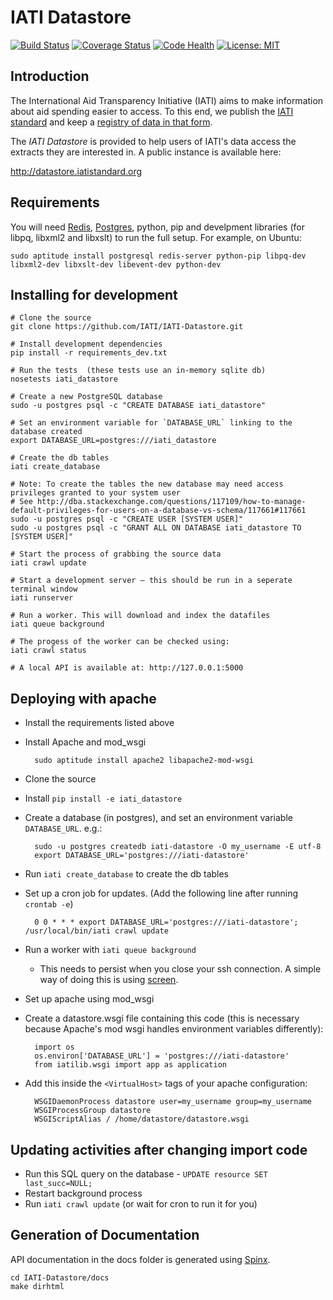 IATI Datastore
==============

[![Build Status](https://travis-ci.org/IATI/IATI-Datastore.svg?branch=master)](https://travis-ci.org/IATI/IATI-Datastore)
[![Coverage Status](https://img.shields.io/coveralls/IATI/IATI-Datastore.svg)](https://coveralls.io/r/IATI/IATI-Datastore?branch=master)
[![Code Health](https://landscape.io/github/IATI/IATI-Datastore/master/landscape.png)](https://landscape.io/github/IATI/IATI-Datastore/master)
[![License: MIT](https://img.shields.io/badge/license-AGPLv3-blue.svg)](https://github.com/IATI/IATI-Datastore/blob/master/LICENSE.txt)


Introduction
------------

The International Aid Transparency Initiative (IATI) aims to make
information about aid spending easier to access. To this end,
we publish the [IATI standard](http://iatistandard.org) and keep a
[registry of data in that form](http://www.iatiregistry.org).

The *IATI Datastore* is provided to help users of IATI's data access the
extracts they are interested in. A public instance is available here:

http://datastore.iatistandard.org


Requirements
------------

You will need [Redis](http://redis.io), [Postgres](http://postgresql.org), python, pip and develpment libraries (for libpq, libxml2 and libxslt) to run the full setup.
For example, on Ubuntu:
    
    sudo aptitude install postgresql redis-server python-pip libpq-dev libxml2-dev libxslt-dev libevent-dev python-dev

Installing for development
--------------------------

```
# Clone the source
git clone https://github.com/IATI/IATI-Datastore.git

# Install development dependencies 
pip install -r requirements_dev.txt

# Run the tests  (these tests use an in-memory sqlite db)
nosetests iati_datastore

# Create a new PostgreSQL database
sudo -u postgres psql -c "CREATE DATABASE iati_datastore"

# Set an environment variable for `DATABASE_URL` linking to the database created
export DATABASE_URL=postgres:///iati_datastore

# Create the db tables
iati create_database

# Note: To create the tables the new database may need access privileges granted to your system user
# See http://dba.stackexchange.com/questions/117109/how-to-manage-default-privileges-for-users-on-a-database-vs-schema/117661#117661
sudo -u postgres psql -c "CREATE USER [SYSTEM USER]"
sudo -u postgres psql -c "GRANT ALL ON DATABASE iati_datastore TO [SYSTEM USER]"

# Start the process of grabbing the source data
iati crawl update

# Start a development server – this should be run in a seperate terminal window
iati runserver

# Run a worker. This will download and index the datafiles
iati queue background

# The progess of the worker can be checked using:
iati crawl status

# A local API is available at: http://127.0.0.1:5000
```


Deploying with apache
---------------------

* Install the requirements listed above
* Install Apache and mod_wsgi

        sudo aptitude install apache2 libapache2-mod-wsgi

* Clone the source
* Install `pip install -e iati_datastore`
* Create a database (in postgres), and set an environment variable
  `DATABASE_URL`. e.g.:

        sudo -u postgres createdb iati-datastore -O my_username -E utf-8
        export DATABASE_URL='postgres:///iati-datastore'

* Run `iati create_database` to create the db tables
* Set up a cron job for updates. (Add the following line after running `crontab -e`)
 
        0 0 * * * export DATABASE_URL='postgres:///iati-datastore'; /usr/local/bin/iati crawl update

* Run a worker with `iati queue background`
    - This needs to persist when you close your ssh connection. A simple way of doing this is using [screen](http://www.gnu.org/software/screen/).

* Set up apache using mod_wsgi

* Create a datastore.wsgi file containing this code (this is necessary because Apache's mod wsgi handles environment variables differently):

        import os
        os.environ['DATABASE_URL'] = 'postgres:///iati-datastore'
        from iatilib.wsgi import app as application

* Add this inside the `<VirtualHost>` tags of your apache configuration:

        WSGIDaemonProcess datastore user=my_username group=my_username
        WSGIProcessGroup datastore
        WSGIScriptAlias / /home/datastore/datastore.wsgi


Updating activities after changing import code
----------------------------------------------

* Run this SQL query on the database - `UPDATE resource SET last_succ=NULL;`
* Restart background process
* Run `iati crawl update` (or wait for cron to run it for you)


Generation of Documentation
---------------------------

API documentation in the docs folder is generated using [Spinx](http://www.sphinx-doc.org).

    cd IATI-Datastore/docs
    make dirhtml
